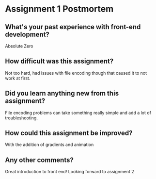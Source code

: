 # Assignment 1 Postmortem

## What's your past experience with front-end development?
Absolute Zero

## How difficult was this assignment?
Not too hard, had issues with file encoding though that caused it to not work at first.

## Did you learn anything new from this assignment?
File encoding problems can take something really simple and add a lot of troubleshooting.

## How could this assignment be improved?
With the addition of gradients and animation

## Any other comments?
Great introduction to front end! Looking forward to assignment 2
